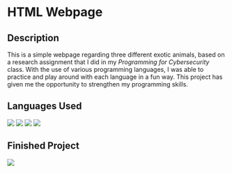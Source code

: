 <h1>HTML Webpage</h1>

<h2>Description</h2>
This is a simple webpage regarding three different exotic animals, based on a research assignment that I did in my <i>Programming for Cybersecurity</i> class.
With the use of various programming languages, I was able to practice and play around with each language in a fun way. This project has given me the opportunity to strengthen my programming skills.
<br />


<h2>Languages Used</h2>
<img src="https://img.shields.io/badge/HTML-E34F26?style=for-the-badge&logo=html5&logoColor=white"/>
<img src="https://img.shields.io/badge/JavaScript-F7DF1E?style=for-the-badge&logo=javascript&logoColor=black"/>
<img src="https://img.shields.io/badge/CSS-1572B6?style=for-the-badge&logo=css3&logoColor=white"/>
<img src="https://img.shields.io/badge/PHP-777BB4?style=for-the-badge&logo=php&logoColor=white"/>

<h2>Finished Project</h2>
<a href="https://html-project-website-robbins.glitch.me/"><img src="https://img.shields.io/badge/Glitch.com-brightgreen"/></a>
